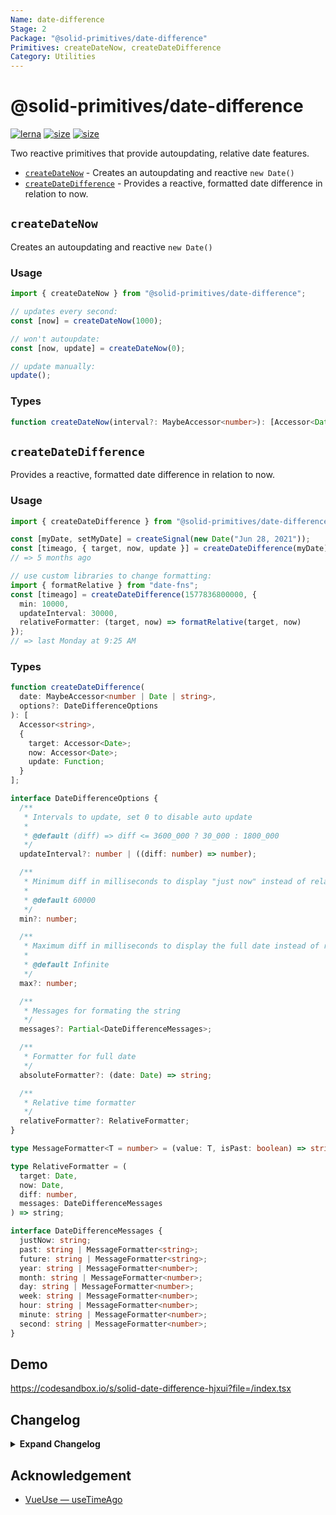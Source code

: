 ```yaml
---
Name: date-difference
Stage: 2
Package: "@solid-primitives/date-difference"
Primitives: createDateNow, createDateDifference
Category: Utilities
---
```


# @solid-primitives/date-difference

[![lerna](https://img.shields.io/badge/maintained%20with-lerna-cc00ff.svg?style=for-the-badge)](https://lerna.js.org/)
[![size](https://img.shields.io/bundlephobia/minzip/@solid-primitives/date-difference?style=for-the-badge)](https://bundlephobia.com/package/@solid-primitives/date-difference)
[![size](https://img.shields.io/npm/v/@solid-primitives/date-difference?style=for-the-badge)](https://www.npmjs.com/package/@solid-primitives/date-difference)

Two reactive primitives that provide autoupdating, relative date features.

- [`createDateNow`](#createdatenow) - Creates an autoupdating and reactive `new Date()`
- [`createDateDifference`](#createdatedifference) - Provides a reactive, formatted date difference in relation to now.

## `createDateNow`

Creates an autoupdating and reactive `new Date()`

### Usage

```ts
import { createDateNow } from "@solid-primitives/date-difference";

// updates every second:
const [now] = createDateNow(1000);

// won't autoupdate:
const [now, update] = createDateNow(0);

// update manually:
update();
```

### Types

```ts
function createDateNow(interval?: MaybeAccessor<number>): [Accessor<Date>, Function];
```

## `createDateDifference`

Provides a reactive, formatted date difference in relation to now.

### Usage

```ts
import { createDateDifference } from "@solid-primitives/date-difference";

const [myDate, setMyDate] = createSignal(new Date("Jun 28, 2021"));
const [timeago, { target, now, update }] = createDateDifference(myDate);
// => 5 months ago

// use custom libraries to change formatting:
import { formatRelative } from "date-fns";
const [timeago] = createDateDifference(1577836800000, {
  min: 10000,
  updateInterval: 30000,
  relativeFormatter: (target, now) => formatRelative(target, now)
});
// => last Monday at 9:25 AM
```

### Types

```ts
function createDateDifference(
  date: MaybeAccessor<number | Date | string>,
  options?: DateDifferenceOptions
): [
  Accessor<string>,
  {
    target: Accessor<Date>;
    now: Accessor<Date>;
    update: Function;
  }
];

interface DateDifferenceOptions {
  /**
   * Intervals to update, set 0 to disable auto update
   *
   * @default (diff) => diff <= 3600_000 ? 30_000 : 1800_000
   */
  updateInterval?: number | ((diff: number) => number);

  /**
   * Minimum diff in milliseconds to display "just now" instead of relative time
   *
   * @default 60000
   */
  min?: number;

  /**
   * Maximum diff in milliseconds to display the full date instead of relative
   *
   * @default Infinite
   */
  max?: number;

  /**
   * Messages for formating the string
   */
  messages?: Partial<DateDifferenceMessages>;

  /**
   * Formatter for full date
   */
  absoluteFormatter?: (date: Date) => string;

  /**
   * Relative time formatter
   */
  relativeFormatter?: RelativeFormatter;
}

type MessageFormatter<T = number> = (value: T, isPast: boolean) => string;

type RelativeFormatter = (
  target: Date,
  now: Date,
  diff: number,
  messages: DateDifferenceMessages
) => string;

interface DateDifferenceMessages {
  justNow: string;
  past: string | MessageFormatter<string>;
  future: string | MessageFormatter<string>;
  year: string | MessageFormatter<number>;
  month: string | MessageFormatter<number>;
  day: string | MessageFormatter<number>;
  week: string | MessageFormatter<number>;
  hour: string | MessageFormatter<number>;
  minute: string | MessageFormatter<number>;
  second: string | MessageFormatter<number>;
}
```

## Demo

https://codesandbox.io/s/solid-date-difference-hjxui?file=/index.tsx

## Changelog

<details>
<summary><b>Expand Changelog</b></summary>

0.0.100

Initial release as a Stage-0 primitive.

1.0.0

Stage-2 realease.

</details>

## Acknowledgement

- [VueUse — useTimeAgo](https://vueuse.org/core/usetimeago/)
